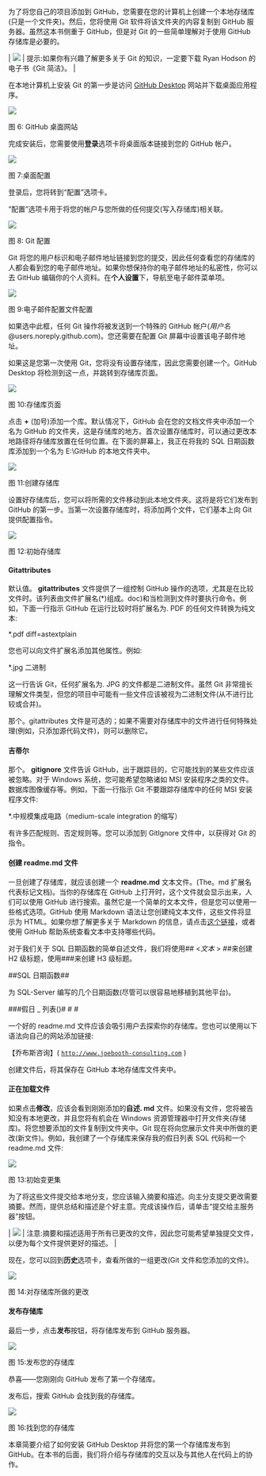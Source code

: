 为了将您自己的项目添加到 GitHub，您需要在您的计算机上创建一个本地存储库(只是一个文件夹)。然后，您将使用 Git 软件将该文件夹的内容复制到 GitHub 服务器。虽然这本书侧重于 GitHub，但是对 Git 的一些简单理解对于使用 GitHub 存储库是必要的。

| ![](../images/00007.jpeg) | 提示:如果你有兴趣了解更多关于 Git 的知识，一定要下载 Ryan Hodson 的电子书《Git 简洁》。 |

在本地计算机上安装 Git 的第一步是访问 [GitHub Desktop](https://desktop.github.com/ "蘞뉘뿰ṝĽ纀篓") 网站并下载桌面应用程序。

![](../images/00010.jpeg)

图 6: GitHub 桌面网站

完成安装后，您需要使用**登录**选项卡将桌面版本链接到您的 GitHub 帐户。

![](../images/00011.jpeg)

图 7:桌面配置

登录后，您将转到“配置”选项卡。

“配置”选项卡用于将您的帐户与您所做的任何提交(写入存储库)相关联。

![](../images/00012.jpeg)

图 8: Git 配置

Git 将您的用户标识和电子邮件地址链接到您的提交，因此任何查看您的存储库的人都会看到您的电子邮件地址。如果你想保持你的电子邮件地址的私密性，你可以去 GitHub 编辑你的个人资料。在**个人设置**下，导航至电子邮件菜单项。

![](../images/00013.jpeg)

图 9:电子邮件配置文件配置

如果选中此框，任何 Git 操作将被发送到一个特殊的 GitHub 帐户(*用户名* @users.noreply.github.com)。您还需要在配置 Git 屏幕中设置该电子邮件地址。

如果这是您第一次使用 Git，您将没有设置存储库，因此您需要创建一个。GitHub Desktop 将检测到这一点，并跳转到存储库页面。

![](../images/00014.jpeg)

图 10:存储库页面

点击 **+** (加号)添加一个库。默认情况下，GitHub 会在您的文档文件夹中添加一个名为 GitHub 的文件夹，这是存储库的地方。首次设置存储库时，可以通过更改本地路径将存储库放置在任何位置。在下面的屏幕上，我正在将我的 SQL 日期函数库添加到一个名为 E:\GitHub 的本地文件夹中。

![](../images/00015.jpeg)

图 11:创建存储库

设置好存储库后，您可以将所需的文件移动到此本地文件夹。这将是将它们发布到 GitHub 的第一步。当第一次设置存储库时，将添加两个文件，它们基本上向 Git 提供配置指令。

![](../images/00016.jpeg)

图 12:初始存储库

#### Gitattributes

默认值。 **gitattributes** 文件提供了一组控制 GitHub 操作的选项，尤其是在比较文件时。该列表由文件扩展名(*)组成。doc)和当检测到文件时要执行命令。例如，下面一行指示 GitHub 在运行比较时将扩展名为. PDF 的任何文件转换为纯文本:

*.pdf diff=astextplain

您也可以向文件扩展名添加其他属性。例如:

*.jpg 二进制

这一行告诉 Git，任何扩展名为. JPG 的文件都是二进制文件。虽然 Git 非常擅长理解文件类型，但您的项目中可能有一些文件应该被视为二进制文件(从不进行比较或合并)。

那个。gitattributes 文件是可选的；如果不需要对存储库中的文件进行任何特殊处理(例如，只添加源代码文件)，则可以删除它。

#### 吉蒂尔

那个。 **gitignore** 文件告诉 GitHub，出于跟踪目的，它可能找到的某些文件应该被忽略。对于 Windows 系统，您可能希望忽略诸如 MSI 安装程序之类的文件。数据库图像缓存等。例如，下面一行指示 Git 不要跟踪存储库中的任何 MSI 安装程序文件:

*.中规模集成电路（medium-scale integration 的缩写）

有许多匹配规则、否定规则等。您可以添加到 GitIgnore 文件中，以获得对 Git 的指令。

#### 创建 readme.md 文件

一旦创建了存储库，就应该创建一个 **readme.md** 文本文件。(The。md 扩展名代表标记文档)。当你的存储库在 GitHub 上打开时，这个文件就会显示出来，人们可以使用 GitHub 进行搜索。虽然它是一个简单的文本文件，但是您可以使用一些格式选项。GitHub 使用 Markdown 语法让您创建纯文本文件，这些文件将显示为 HTML。如果你想了解更多关于 Markdown 的信息，请点击[这个链接](http://daringfireball.net/projects/markdown/)，或者使用 GitHub 帮助系统查看文本中支持哪些代码。

对于我们关于 SQL 日期函数的简单自述文件，我们将使用## <*文本* > ##来创建 H2 级标题，使用###来创建 H3 级标题。

##SQL 日期函数##

为 SQL-Server 编写的几个日期函数(尽管可以很容易地移植到其他平台)。

###假日 _ 列表()# # #

一个好的 readme.md 文件应该会吸引用户去探索你的存储库。您也可以使用以下语法向自己的网站添加链接:

【乔布斯咨询】( [`http://www.joebooth-consulting.com`](http://www.joebooth-consulting.com) )

创建文件后，将其保存在 GitHub 本地存储库文件夹中。

#### 正在加载文件

如果点击**修改**，应该会看到刚刚添加的**自述. md** 文件。如果没有文件，您将被告知没有本地更改，并且您将有机会在 Windows 资源管理器中打开文件夹(存储库)。将您想要添加的文件复制到文件夹中。Git 现在将向您展示文件夹中所做的更改(新文件)。例如，我创建了一个存储库来保存我的假日列表 SQL 代码和一个 readme.md 文件:

![](../images/00017.jpeg)

图 13:初始变更集

为了将这些文件提交给本地分支，您应该输入摘要和描述。向主分支提交更改需要摘要。然而，提供总结和描述是个好主意。完成该操作后，请单击“提交给主服务器”按钮。

| ![](../images/00003.gif) | 注意:摘要和描述适用于所有已更改的文件，因此您可能希望单独提交文件，以便为每个文件提供更好的描述。 |

现在，您可以回到**历史**选项卡，查看所做的一组更改(Git 文件和您添加的文件)。

![](../images/00018.jpeg)

图 14:对存储库所做的更改

#### 发布存储库

最后一步，点击**发布**按钮，将存储库发布到 GitHub 服务器。

![](../images/00019.jpeg)

图 15:发布您的存储库

恭喜——您刚刚向 GitHub 发布了第一个存储库。

发布后，搜索 GitHub 会找到我的存储库。

![](../images/00020.jpeg)

图 16:找到您的存储库

本章简要介绍了如何安装 GitHub Desktop 并将您的第一个存储库发布到 GitHub。在本书的后面，我们将介绍与存储库的交互以及与其他人在代码上的协作。